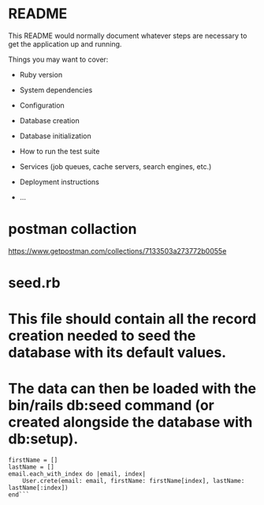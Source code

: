 # README

This README would normally document whatever steps are necessary to get the
application up and running.

Things you may want to cover:

* Ruby version

* System dependencies

* Configuration

* Database creation

* Database initialization

* How to run the test suite

* Services (job queues, cache servers, search engines, etc.)

* Deployment instructions

* ...
# postman collaction 
https://www.getpostman.com/collections/7133503a273772b0055e

# seed.rb
# This file should contain all the record creation needed to seed the database with its default values.
# The data can then be loaded with the bin/rails db:seed command (or created alongside the database with db:setup).

```emails = []
firstName = []
lastName = []
email.each_with_index do |email, index|
	User.crete(email: email, firstName: firstName[index], lastName: lastName[:index])
end```
